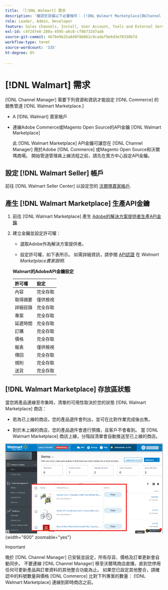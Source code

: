```yaml
---
title: 『[!DNL Walmart] 需求
description: '確認您具備以下必要條件： [!DNL Walmart Marketplace]與Channel Manager整合的資訊和資源。'
role: Leader, Admin, Developer
feature: Sales Channels, Install, User Account, Tools and External Services
exl-id: c4f247e8-280a-4595-a6c8-cf8b732d7aab
source-git-commit: 4670e9b25a840f86862c9cadaf9e6d3e70330b7d
workflow-type: tm+mt
source-wordcount: '335'
ht-degree: 0%

---
```


# [!DNL Walmart] 需求

[!DNL Channel Manager] 需要下列資源和資訊才能設定 [!DNL Commerce] 的銷售管道 [!DNL Walmart Marketplace.]

* A [!DNL Walmart] 賣家帳戶

* 連線Adobe Commerce或Magento Open Source的API金鑰 [!DNL Walmart Marketplace]

  此 [!DNL Walmart Marketplace] API金鑰可讓您在 [!DNL Channel Manager] 用於Adobe [!DNL Commerce] 或Magento Open Source和沃爾瑪商場。 開始管道管理員上線流程之前，請先在賣方中心設定API金鑰。

## 設定 [!DNL Walmart Seller] 帳戶

前往 [!DNL Walmart Seller Center] 以設定您的 [沃爾瑪賣家帳戶](https://seller.walmart.com/signup?q=&amp;origin=solution_provider&amp;src=0014M00001zivMp).

## 產生 [!DNL Walmart Marketplace] 生產API金鑰

1. 前往 [!DNL Walmart Marketplace] 產生 [Adobe的解決方案提供者生產API金鑰](https://developer.walmart.com/#preloginModal?redirectUri=https%3A%2F%2Fdeveloper.walmart.com%2Faccount%2FgenerateKey).

1. 建立金鑰並設定許可權：

   * 選取Adobe作為解決方案提供者。

   * 設定許可權，如下表所示。 如需詳細資訊，請參閱 [API認證](https://sellerhelp.walmart.com/seller/s/guide?article=000006422) 在 _Walmart Marketplace賣家說明_.

   **Walmart的AdobeAPI金鑰設定**

   | **許可權** | **設定** |
   |----------------|-------------|
   | 內容 | 完全存取 |
   | 取得摘要 | 僅供檢視 |
   | 詳細目錄 | 完全存取 |
   | 專案 | 完全存取 |
   | 延遲時間 | 完全存取 |
   | 訂購 | 完全存取 |
   | 價格 | 完全存取 |
   | 報表 | 僅供檢視 |
   | 傳回 | 完全存取 |
   | 規則 | 完全存取 |
   | 送貨 | 完全存取 |

## [!DNL Walmart Marketplace] 存放區狀態

當您將產品連線至市集時，清單的可用性取決於您的狀態 [!DNL Walmart Marketplace] 商店：

* 若為已上線的商店，您的產品選件會列出，並可在比對作業完成後出售。

* 對於未上線的商店，您的產品選件會進行預備，且客戶不會看到。 當 [!DNL Walmart Marketplace] 商店上線，分階段清單會自動推送至已上線的商店。

![[!DNL Walmart Seller Central] 分階段產品](assets/walmart-seller-central-staged.png){width="600" zoomable="yes"}

>[!IMPORTANT]
>
>晚於 [!DNL Channel Manager] 已安裝並設定，所有存貨、價格及訂單更新會自動同步。 不要連線 [!DNL Channel Manager] 移至沃爾瑪商店直播，直到您停用任何可更新產品與訂單資料的其他整合功能為止。 如果您已設定其他整合，請確認中的料號數量與價格 [!DNL Commerce] 比對下列專案的數量： [!DNL Walmart Marketplace] 連線到即時商店之前。


